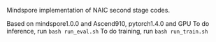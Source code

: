 Mindspore implementation of NAIC second stage codes.

Based on mindspore1.0.0 and Ascend910, pytorch1.4.0 and GPU
To do inference, run
`bash run_eval.sh`
To do training, run
`bash run_train.sh`
